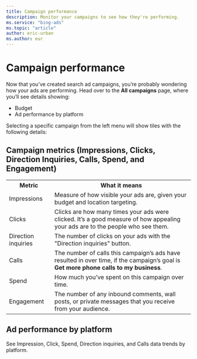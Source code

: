 ```yaml
---
title: Campaign performance
description: Monitor your campaigns to see how they're performing.
ms.service: "bing-ads"
ms.topic: "article"
author: eric-urban
ms.author: eur
---
```


# Campaign performance

Now that you’ve created search ad campaigns, you’re probably wondering how your ads are performing. Head over to the **All campaigns** page, where you’ll see details showing:

- Budget
- Ad performance by platform

Selecting a specific campaign from the left menu will show tiles with the following details:

## Campaign metrics (Impressions, Clicks, Direction Inquiries, Calls, Spend, and Engagement)

<table>
  <tr>
    <th scope="col">Metric</th>
    <th scope="col">What it means</th>
  </tr>
  <tr>
    <td>Impressions</td>
    <td>Measure of how visible your ads are, given your budget and location targeting.</td>
  </tr>
  <tr>
    <td>Clicks</td>
    <td>Clicks are how many times your ads were clicked. It’s a good measure of how appealing your ads are to the people who see them. </td>
  </tr>
  <tr>
    <td>Direction inquiries</td>
    <td>The number of clicks on your ads with the "Direction inquiries" button.</td>
  </tr>
  <tr>
    <td>Calls</td>
    <td>The number of calls this campaign’s ads have resulted in over time, if the campaign’s goal is <strong>Get more phone calls to my business</strong>. </td>
  </tr>
  <tr>
    <td>Spend</td>
    <td>How much you’ve spent on this campaign over time. </td>
  </tr>
  <tr>
    <td>Engagement</td>
    <td>The number of any inbound comments, wall posts, or private messages that you receive from your audience.</td>
  </tr>
</table>

## Ad performance by platform

See Impression, Click, Spend, Direction inquiries, and Calls data trends by platform.



